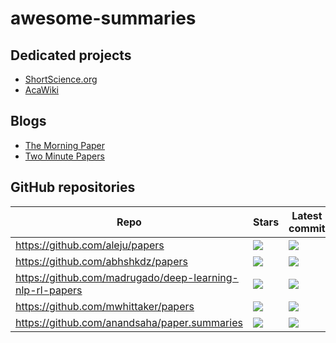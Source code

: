 # awesome-summaries

## Dedicated projects

* [ShortScience.org](https://www.shortscience.org/)
* [AcaWiki](https://acawiki.org)

## Blogs

* [The Morning Paper](https://blog.acolyer.org/)
* [Two Minute Papers](https://www.youtube.com/channel/UCbfYPyITQ-7l4upoX8nvctg)

## GitHub repositories

| Repo | Stars | Latest commit | Commit activity |
| ------------- | ------------- | ------------- | ------------- |
| https://github.com/aleju/papers | ![](https://img.shields.io/github/stars/aleju/papers.svg) | ![](https://img.shields.io/github/last-commit/aleju/papers.svg) | ![](https://img.shields.io/github/commit-activity/m/aleju/papers.svg) |
| https://github.com/abhshkdz/papers | ![](https://img.shields.io/github/stars/abhshkdz/papers.svg) | ![](https://img.shields.io/github/last-commit/abhshkdz/papers.svg) | ![](https://img.shields.io/github/commit-activity/m/abhshkdz/papers.svg) |
| https://github.com/madrugado/deep-learning-nlp-rl-papers | ![](https://img.shields.io/github/stars/madrugado/deep-learning-nlp-rl-papers.svg) | ![](https://img.shields.io/github/last-commit/madrugado/deep-learning-nlp-rl-papers.svg) | ![](https://img.shields.io/github/commit-activity/m/madrugado/deep-learning-nlp-rl-papers.svg) |
| https://github.com/mwhittaker/papers | ![](https://img.shields.io/github/stars/mwhittaker/papers.svg) | ![](https://img.shields.io/github/last-commit/mwhittaker/papers.svg) | ![](https://img.shields.io/github/commit-activity/m/mwhittaker/papers.svg) |
| https://github.com/anandsaha/paper.summaries | ![](https://img.shields.io/github/stars/anandsaha/paper.summaries.svg) | ![](https://img.shields.io/github/last-commit/anandsaha/paper.summaries.svg) | ![](https://img.shields.io/github/commit-activity/m/anandsaha/paper.summaries.svg) |
